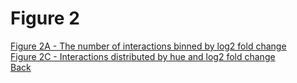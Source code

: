 # Figure 2

[Figure 2A - The number of interactions binned by log2 fold change](../Scripts/Fig2A_Number_Dynamic_Interactions.md)<br>
[Figure 2C - Interactions distributed by hue and log2 fold change](../Scripts/Fig2C_Interaction_Hues.md)<br>
[Back](../README.md)